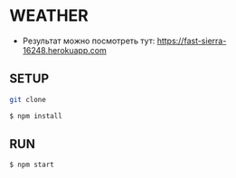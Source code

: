 # WEATHER
 

* Pезультат можно посмотреть тут: https://fast-sierra-16248.herokuapp.com


## SETUP
```sh
git clone
```
```sh
$ npm install
```
## RUN

```sh
$ npm start
```
